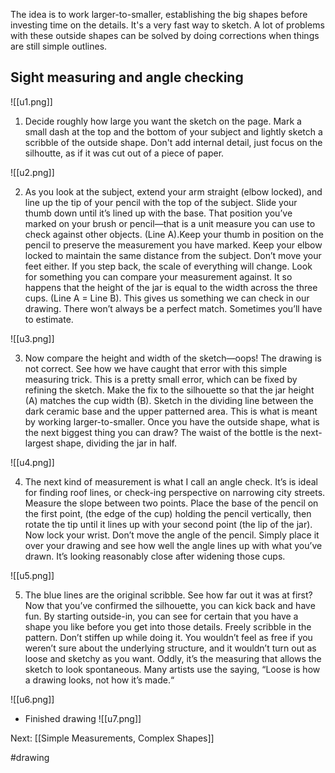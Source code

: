 The idea is to work larger-to-smaller, establishing the big shapes before investing time on the details. It's a very fast way to sketch. A lot of problems with these outside shapes can be solved by doing corrections when things are still simple outlines.

## Sight measuring and angle checking

![[u1.png]]

1. Decide roughly how large you want the sketch on the page. Mark a small dash at the top and the bottom of your subject and lightly sketch a scribble of the outside shape. Don't add internal detail, just focus on the silhoutte, as if it was cut out of a piece of paper.

![[u2.png]]

2. As you look at the subject, extend your arm straight (elbow locked), and line up the tip of your pencil with the top of the subject. Slide your thumb down until it’s lined up with the base. That position you’ve marked on your brush or pencil—that is a unit measure you can use to check against other objects. (Line A).Keep your thumb in position on the pencil to preserve the measurement you have marked. Keep your elbow locked to maintain the same distance from the subject. Don’t move your feet either. If you step back, the scale of everything will change. Look for something you can compare your measurement against. It so happens that the height of the jar is equal to the width across the three cups. (Line A = Line B). This gives us something we can check in our drawing. There won’t always be a perfect match. Sometimes you’ll have to estimate.

![[u3.png]]

3. Now compare the height and width of the sketch—oops! The drawing is not correct. See how we have caught that error with this simple measuring trick. This is a pretty small error, which can be fixed by refining the sketch. Make the fix to the silhouette so that the jar height (A) matches the cup width (B). Sketch in the dividing line between the dark ceramic base and the upper patterned area. This is  what is meant by working larger-to-smaller. Once you have the outside shape, what is the next biggest thing you can draw? The waist of the bottle is the next-largest shape, dividing the jar in half.

![[u4.png]]

4. The next kind of measurement is what I call an angle check. It’s is ideal for finding roof lines, or check-ing perspective on narrowing city streets. Measure the slope between two points. Place the base of the pencil on the first point, (the edge of the cup) holding the pencil vertically, then rotate the tip until it lines up with your second point (the lip of the jar). Now lock your wrist. Don’t move the angle of the pencil. Simply place it over your drawing and see how well the angle lines up with what you’ve drawn. It’s looking reasonably close after widening those cups.

![[u5.png]]

5. The blue lines are the original scribble. See how far out it was at first? Now that you’ve confirmed the silhouette, you can kick back and have fun. By starting outside-in, you can see for certain that you have a shape you like before you get into those details. Freely scribble in the pattern. Don’t stiffen up while doing it. You wouldn’t feel as free if you weren’t sure about the underlying structure, and it wouldn’t turn out as loose and sketchy as you want. Oddly, it’s the measuring that allows the sketch to look spontaneous. Many artists use the saying, “Loose is how a drawing looks, not how it’s made.“

![[u6.png]]

- Finished drawing
![[u7.png]]

Next: [[Simple Measurements, Complex Shapes]]

#drawing 